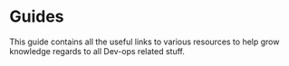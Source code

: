 # Guides

This guide contains all the useful links to various resources to help grow knowledge regards to all Dev-ops related stuff.





